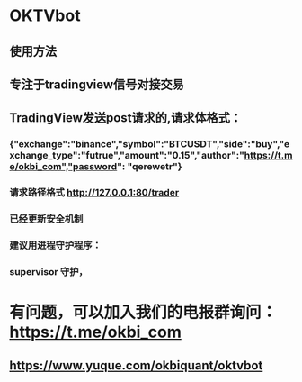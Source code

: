 # OKTVbot
## 使用方法

## 专注于tradingview信号对接交易

## TradingView发送post请求的,请求体格式：
### {"exchange":"binance","symbol":"BTCUSDT","side":"buy","exchange_type":"futrue","amount":"0.15","author":"https://t.me/okbi_com","password": "qerewetr"}
### 请求路径格式 http://127.0.0.1:80/trader

### 已经更新安全机制

### 建议用进程守护程序：
### supervisor 守护， 

# 有问题，可以加入我们的电报群询问： https://t.me/okbi_com

## https://www.yuque.com/okbiquant/oktvbot
